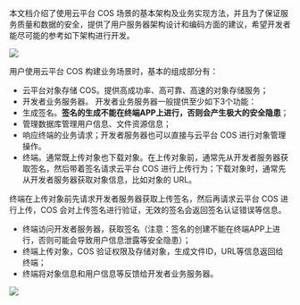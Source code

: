 本文档介绍了使用云平台 COS 场景的基本架构及业务实现方法，并且为了保证服务质量和数据的安全，提供了用户服务器架构设计和编码方面的建议，希望开发者能尽可能的参考如下架构进行开发。

![](https:https://mccdn.qcloud.com/static/img/7acb464a731cd8a47480566ab443e2d9/image.png)

用户使用云平台 COS 构建业务场景时，基本的组成部分有：
- 云平台对象存储 COS。提供高成功率、高可靠、高速的对象存储服务；
- 开发者业务服务器。
  开发者业务服务器一般提供至少如下3个功能：
- 生成签名。**签名的生成不能在终端APP上进行，否则会产生极大的安全隐患**；
- 管理数据库管理用户信息、文件资源信息；
- 响应终端的业务请求；开发者服务器也可以直接与云平台 COS 进行对象管理操作。
- 终端。通常既上传对象也下载对象。在上传对象前，通常先从开发者服务器获取签名，然后带着签名请求云平台 COS 进行上传行为；下载对象时，通常先从开发者服务器获取对象信息，比如对象的 URL。

终端在上传对象前先请求开发者服务器获取上传签名，然后再请求云平台 COS 进行上传，COS 会对上传签名进行验证，无效的签名会返回签名认证错误等信息。

- 终端访问开发者服务器，获取签名（注意：签名的创建不能在终端APP上进行，否则可能会导致用户信息泄露等安全隐患）；
- 终端上传对象，COS 验证权限及存储对象，生成文件ID，URL等信息返回给终端；
- 终端将对象信息和用户信息等反馈给开发者业务服务器。

![](https:https://mccdn.qcloud.com/static/img/7acb464a731cd8a47480566ab443e2d9/image.png)



